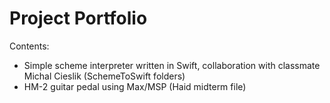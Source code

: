 # Project Portfolio

Contents:
+ Simple scheme interpreter written in Swift, collaboration with classmate Michal Cieslik (SchemeToSwift folders)
+ HM-2 guitar pedal using Max/MSP (Haid midterm file)
